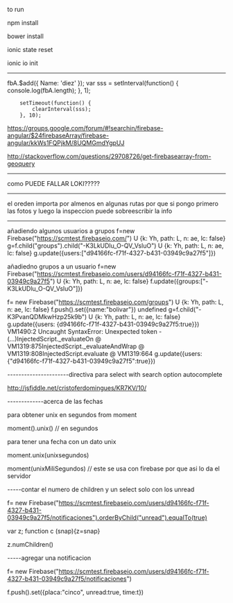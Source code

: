 to run 

npm install


bower install

ionic state reset

ionic io init 

----
fbA.$add({
            Name: 'diez'
        });
        var sss = setInterval(function() {
            console.log(fbA.length);
        }, 1);

        setTimeout(function() {
            clearInterval(sss);
        }, 10);


https://groups.google.com/forum/#!searchin/firebase-angular/$24firebaseArray/firebase-angular/kkWs1FQPjkM/8UQMGmdYgpUJ


http://stackoverflow.com/questions/29708726/get-firebasearray-from-geoquery

-------------------





como PUEDE FALLAR LOKI?????

------

el oreden importa por almenos en algunas rutas por que si pongo primero las fotos y luego la inspeccion puede sobreescribir la info





----------------

añadiendo algunos usuarios a grupos
f=new Firebase("https://scmtest.firebaseio.com/")
U {k: Yh, path: L, n: ae, lc: false}
g=f.child("groups").child("-K3LkUDlu_O-QV_VsluO")
U {k: Yh, path: L, n: ae, lc: false}
g.update({users:["d94166fc-f71f-4327-b431-03949c9a27f5"]})

añadiedno grupos a un usuario
f=new Firebase("https://scmtest.firebaseio.com/users/d94166fc-f71f-4327-b431-03949c9a27f5")
U {k: Yh, path: L, n: ae, lc: false}
f.update({groups:["-K3LkUDlu_O-QV_VsluO"]})





 f= new Firebase("https://scmtest.firebaseio.com/groups")
U {k: Yh, path: L, n: ae, lc: false}
f.push().set({name:"bolivar"})
undefined
g=f.child("-K3PvanQDMkwHzp25k9b")
U {k: Yh, path: L, n: ae, lc: false}
g.update({users: {d94166fc-f71f-4327-b431-03949c9a27f5:true}})
VM1490:2 Uncaught SyntaxError: Unexpected token -(…)InjectedScript._evaluateOn @ VM1319:875InjectedScript._evaluateAndWrap @ VM1319:808InjectedScript.evaluate @ VM1319:664
g.update({users: {"d94166fc-f71f-4327-b431-03949c9a27f5":true}})

----------------------directiva para select with search option autocomplete

http://jsfiddle.net/cristoferdomingues/KR7KV/10/




-------------acerca de las fechas

para obtener unix en segundos from moment

moment().unix() // en segundos


para tener una fecha con un dato unix

moment.unix(unixsegundos)

moment(unixMiliSegundos) // este se usa con firebase por que  asi lo da el servidor


-----contar el numero de children y un select solo con los unread


f= new Firebase("https://scmtest.firebaseio.com/users/d94166fc-f71f-4327-b431-03949c9a27f5/notificaciones").orderByChild("unread").equalTo(true)

var z; function c (snap){z=snap}

z.numChildren()

-----agregar una notificacion

f= new Firebase("https://scmtest.firebaseio.com/users/d94166fc-f71f-4327-b431-03949c9a27f5/notificaciones")

f.push().set({placa:"cinco", unread:true, time:t})
